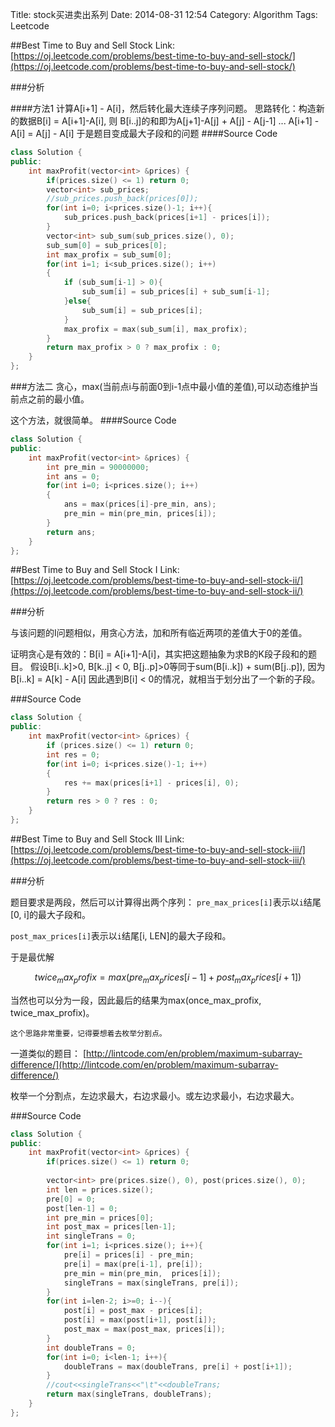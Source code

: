 Title: stock买进卖出系列
Date: 2014-08-31 12:54
Category: Algorithm
Tags: Leetcode

##Best Time to Buy and Sell Stock
Link:
[https://oj.leetcode.com/problems/best-time-to-buy-and-sell-stock/](https://oj.leetcode.com/problems/best-time-to-buy-and-sell-stock/)

###分析

####方法1
计算A[i+1] - A[i]，然后转化最大连续子序列问题。
思路转化：构造新的数据B[i] = A[i+1]-A[i], 则 B[i..j]的和即为A[j+1]-A[j] + A[j] - A[j-1] ... A[i+1] - A[i] = A[j] - A[i]
于是题目变成最大子段和的问题
####Source Code

```cpp
class Solution {
public:
    int maxProfit(vector<int> &prices) {
        if(prices.size() <= 1) return 0;
        vector<int> sub_prices;
        //sub_prices.push_back(prices[0]);
        for(int i=0; i<prices.size()-1; i++){
            sub_prices.push_back(prices[i+1] - prices[i]);
        }
        vector<int> sub_sum(sub_prices.size(), 0);
        sub_sum[0] = sub_prices[0];
        int max_profix = sub_sum[0];
        for(int i=1; i<sub_prices.size(); i++)
        {
            if (sub_sum[i-1] > 0){
                sub_sum[i] = sub_prices[i] + sub_sum[i-1];
            }else{
                sub_sum[i] = sub_prices[i];
            }
            max_profix = max(sub_sum[i], max_profix);
        }
        return max_profix > 0 ? max_profix : 0;
    }
};
```
###方法二
贪心，max(当前点i与前面0到i-1点中最小值的差值),可以动态维护当前点之前的最小值。

这个方法，就很简单。
####Source Code

```cpp
class Solution {
public:
    int maxProfit(vector<int> &prices) {
        int pre_min = 90000000;
        int ans = 0;
        for(int i=0; i<prices.size(); i++)
        {
            ans = max(prices[i]-pre_min, ans);
            pre_min = min(pre_min, prices[i]);
        }
        return ans;
    }
};
```


##Best Time to Buy and Sell Stock I
Link:
[https://oj.leetcode.com/problems/best-time-to-buy-and-sell-stock-ii/](https://oj.leetcode.com/problems/best-time-to-buy-and-sell-stock-ii/)

###分析

与该问题的I问题相似，用贪心方法，加和所有临近两项的差值大于0的差值。

证明贪心是有效的：B[i] = A[i+1]-A[i]，其实把这题抽象为求B的K段子段和的题目。
假设B[i..k]>0, B[k..j] < 0, B[j..p]>0等同于sum(B[i..k]) + sum(B[j..p]), 因为B[i..k] = A[k] - A[i]
因此遇到B[i] < 0的情况，就相当于划分出了一个新的子段。

###Source Code

```cpp
class Solution {
public:
    int maxProfit(vector<int> &prices) {
        if (prices.size() <= 1) return 0;
        int res = 0;
        for(int i=0; i<prices.size()-1; i++)
        {
            res += max(prices[i+1] - prices[i], 0);
        }
        return res > 0 ? res : 0;
    }
};
```

##Best Time to Buy and Sell Stock III
Link:
[https://oj.leetcode.com/problems/best-time-to-buy-and-sell-stock-iii/](https://oj.leetcode.com/problems/best-time-to-buy-and-sell-stock-iii/)

###分析

题目要求是两段，然后可以计算得出两个序列：
<code>pre_max_prices[i]</code>表示以<code>i</code>结尾[0, i]的最大子段和。

<code>post_max_prices[i]</code>表示以<code>i</code>结尾[i, LEN]的最大子段和。

于是最优解

$$twice_max_profix = max(pre_max_prices[i-1] + post_max_prices[i+1])$$

当然也可以分为一段，因此最后的结果为max(once_max_profix, twice_max_profix)。

<code>这个思路非常重要，记得要想着去枚举分割点。</code>

一道类似的题目：
[http://lintcode.com/en/problem/maximum-subarray-difference/](http://lintcode.com/en/problem/maximum-subarray-difference/)

枚举一个分割点，左边求最大，右边求最小。或左边求最小，右边求最大。

###Source Code

```cpp
class Solution {
public:
    int maxProfit(vector<int> &prices) {
        if(prices.size() <= 1) return 0;
                
        vector<int> pre(prices.size(), 0), post(prices.size(), 0);
        int len = prices.size();
        pre[0] = 0;
        post[len-1] = 0;
        int pre_min = prices[0];
        int post_max = prices[len-1];
        int singleTrans = 0;
        for(int i=1; i<prices.size(); i++){
            pre[i] = prices[i] - pre_min;
            pre[i] = max(pre[i-1], pre[i]);
            pre_min = min(pre_min,  prices[i]);
            singleTrans = max(singleTrans, pre[i]);
        }
        for(int i=len-2; i>=0; i--){
            post[i] = post_max - prices[i];
            post[i] = max(post[i+1], post[i]);
            post_max = max(post_max, prices[i]);
        }
        int doubleTrans = 0;
        for(int i=0; i<len-1; i++){
            doubleTrans = max(doubleTrans, pre[i] + post[i+1]);
        }
        //cout<<singleTrans<<"\t"<<doubleTrans;
        return max(singleTrans, doubleTrans);
    }
};
```
